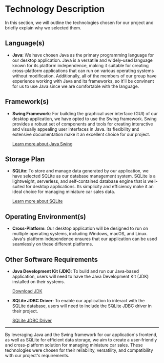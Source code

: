 # Technology Description

In this section, we will outline the technologies chosen for our project and briefly explain why we selected them.

## Language(s)

- **Java**: We have chosen Java as the primary programming language for our desktop application. Java is a versatile and widely-used language known for its platform independence, making it suitable for creating cross-platform applications that can run on various operating systems without modification. Additionally, all of the members of our group have experience working with Java and its frameworks, so it'll be convinent for us to use Java since we are comfortable with the language.

## Framework(s)

- **Swing Framework**: For building the graphical user interface (GUI) of our desktop application, we have opted to use the Swing framework. Swing provides a robust set of components and tools for creating interactive and visually appealing user interfaces in Java. Its flexibility and extensive documentation make it an excellent choice for our project.

  [Learn more about Java Swing](https://docs.oracle.com/javase/tutorial/uiswing/)

## Storage Plan

- **SQLite**: To store and manage data generated by our application, we have selected SQLite as our database management system. SQLite is a lightweight, serverless, and self-contained database engine that is well-suited for desktop applications. Its simplicity and efficiency make it an ideal choice for managing miniature car sales data.

  [Learn more about SQLite](https://www.sqlite.org/index.html)

## Operating Environment(s)

- **Cross-Platform**: Our desktop application will be designed to run on multiple operating systems, including Windows, macOS, and Linux. Java's platform independence ensures that our application can be used seamlessly on these different platforms.

## Other Software Requirements

- **Java Development Kit (JDK)**: To build and run our Java-based application, users will need to have the Java Development Kit (JDK) installed on their systems.

  [Download JDK](https://www.oracle.com/java/technologies/javase-downloads.html)

- **SQLite JDBC Driver**: To enable our application to interact with the SQLite database, users will need to include the SQLite JDBC driver in their project.

  [SQLite JDBC Driver](https://github.com/xerial/sqlite-jdbc)

---

By leveraging Java and the Swing framework for our application's frontend, as well as SQLite for efficient data storage, we aim to create a user-friendly and cross-platform solution for managing miniature car sales. These technologies were chosen for their reliability, versatility, and compatibility with our project's requirements.

